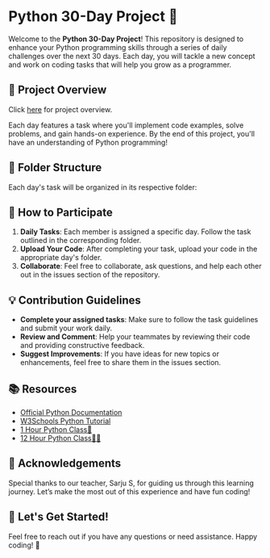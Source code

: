# Python 30-Day Project 🚀

Welcome to the **Python 30-Day Project**! This repository is designed to enhance your Python programming skills through a series of daily challenges over the next 30 days. Each day, you will tackle a new concept and work on coding tasks that will help you grow as a programmer.

## 🌟 Project Overview

Click [here](https://joegeorge022.github.io/Python-30-Day-Project/) for project overview.

Each day features a task where you'll implement code examples, solve problems, and gain hands-on experience. By the end of this project, you'll have an understanding of Python programming!

## 📁 Folder Structure

Each day's task will be organized in its respective folder:

## 📅 How to Participate

1. **Daily Tasks**: Each member is assigned a specific day. Follow the task outlined in the corresponding folder.
2. **Upload Your Code**: After completing your task, upload your code in the appropriate day's folder.
3. **Collaborate**: Feel free to collaborate, ask questions, and help each other out in the issues section of the repository.

## 💡 Contribution Guidelines

- **Complete your assigned tasks**: Make sure to follow the task guidelines and submit your work daily.
- **Review and Comment**: Help your teammates by reviewing their code and providing constructive feedback.
- **Suggest Improvements**: If you have ideas for new topics or enhancements, feel free to share them in the issues section.

## 📚 Resources

- [Official Python Documentation](https://docs.python.org/3/)
- [W3Schools Python Tutorial](https://www.w3schools.com/python/)
- [1 Hour Python Class🗿](https://www.youtube.com/watch?v=8KCuHHeC_M0)
- [12 Hour Python Class🗿🗿](https://www.youtube.com/watch?v=ix9cRaBkVe0)

## 🤝 Acknowledgements

Special thanks to our teacher, Sarju S, for guiding us through this learning journey. Let’s make the most out of this experience and have fun coding!

## 🚀 Let's Get Started!

Feel free to reach out if you have any questions or need assistance. Happy coding! 🎉
